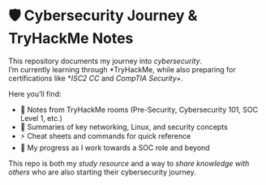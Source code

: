 # 🛡 Cybersecurity Journey & TryHackMe Notes  

This repository documents my journey into *cybersecurity*.  
I’m currently learning through *TryHackMe, while also preparing for certifications like **ISC2 CC* and *CompTIA Security+*.  

Here you’ll find:  
- 📘 Notes from TryHackMe rooms (Pre-Security, Cybersecurity 101, SOC Level 1, etc.)  
- 📝 Summaries of key networking, Linux, and security concepts  
- ⚡ Cheat sheets and commands for quick reference  
- 🔐 My progress as I work towards a SOC role and beyond  

This repo is both my *study resource* and a way to *share knowledge with others* who are also starting their cybersecurity journey.
